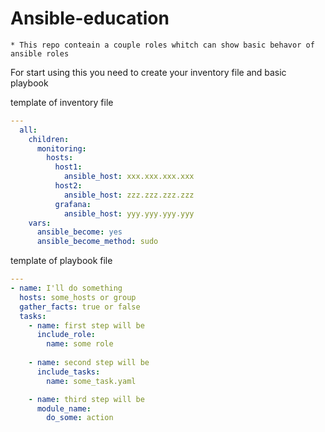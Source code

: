 # Ansible-education
    * This repo conteain a couple roles whitch can show basic behavor of ansible roles

For start using this you need to create your inventory file and basic playbook

template of inventory file

```yaml
---
  all:
    children: 
      monitoring:
        hosts:
          host1:
            ansible_host: xxx.xxx.xxx.xxx
          host2:
            ansible_host: zzz.zzz.zzz.zzz
          grafana:
            ansible_host: yyy.yyy.yyy.yyy
    vars:
      ansible_become: yes
      ansible_become_method: sudo 
```

template of playbook file

```yaml
---
- name: I'll do something
  hosts: some_hosts or group
  gather_facts: true or false
  tasks:
    - name: first step will be
      include_role:
        name: some role
    
    - name: second step will be
      include_tasks:
        name: some_task.yaml

    - name: third step will be
      module_name:
        do_some: action
```
